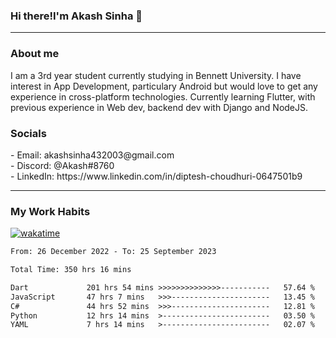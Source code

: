 <h3>Hi there!I'm Akash Sinha 👋</h3>

--- 

<h3>About me</h3>
I am a 3rd year student currently studying in Bennett University. I have interest in App Development, particulary Android but would love to get any experience in cross-platform technologies. Currently learning Flutter, with previous experience in Web dev, backend dev with Django and NodeJS.

<h3>Socials</h3>
 - Email: akashsinha432003@gmail.com<br>
 - Discord: @Akash#8760<br>
 - LinkedIn: https://www.linkedin.com/in/diptesh-choudhuri-0647501b9<br>


---

<h3>My Work Habits</h3>

[![wakatime](https://wakatime.com/badge/user/938b2951-49cf-4810-9b9e-c17cde3d3343.svg)](https://wakatime.com/@938b2951-49cf-4810-9b9e-c17cde3d3343)

<!--START_SECTION:waka-->

```txt
From: 26 December 2022 - To: 25 September 2023

Total Time: 350 hrs 16 mins

Dart             201 hrs 54 mins >>>>>>>>>>>>>>-----------   57.64 %
JavaScript       47 hrs 7 mins   >>>----------------------   13.45 %
C#               44 hrs 52 mins  >>>----------------------   12.81 %
Python           12 hrs 14 mins  >------------------------   03.50 %
YAML             7 hrs 14 mins   >------------------------   02.07 %
```

<!--END_SECTION:waka-->

